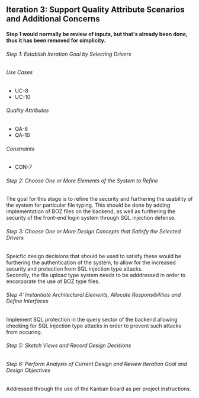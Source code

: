 ## Iteration 3: Support Quality Attribute Scenarios and Additional Concerns

#### Step 1 would normally be review of inputs, but that's already been done, thus it has been removed for simplicity.  

###### Step 1: Establish Iteration Goal by Selecting Drivers  
###### Use Cases
* UC-8  
* UC-10  
###### Quality Attributes
* QA-8  
* QA-10  
###### Constraints
* CON-7  

###### Step 2: Choose One or More Elements of the System to Refine   
The goal for this stage is to refine the security and furthering the usability of the system for particular file typing. This should be done by adding implementation of BOZ files on the backend, as well as furthering the security of the front-end login system through SQL injection defense.  
###### Step 3: Choose One or More Design Concepts that Satisfy the Selected Drivers  
Speicfic design decisions that should be used to satisfy these would be furthering the authentication of the system, to allow for the increased security and protection from SQL injection type attacks.  
Secondly, the file upload type system needs to be adddressed in order to encorporate the use of BOZ type files.  
###### Step 4: Instantiate Architectural Elements, Allocate Responsibilities and Define Interfaces  
Implement SQL protection in the query sector of the backend allowing checking for SQL injection type attacks in order to prevent such attacks from occuring.
###### Step 5: Sketch Views and Record Design Decisions  

###### Step 6: Perform Analysis of Current Design and Review Iteration Goal and Design Objectives 
Addressed through the use of the Kanban board as per project instructions.  
